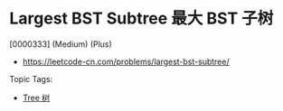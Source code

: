# Largest BST Subtree 最大 BST 子树

[0000333] (Medium) (Plus)

- https://leetcode-cn.com/problems/largest-bst-subtree/

Topic Tags:

- [Tree 树](https://leetcode-cn.com/tag/tree/)
